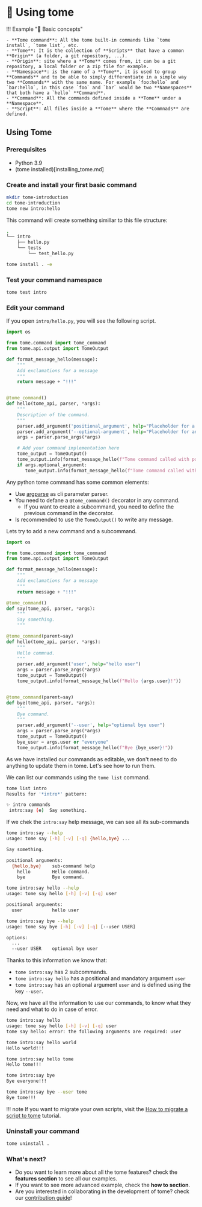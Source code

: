 # 📖 Using tome

!!! Example "📝 Basic concepts"

    - **Tome command**: All the tome built-in commands like `tome install`, `tome list`, etc.
    - **Tome**: It is the collection of **Scripts** that have a common **Origin** (a folder, a git repository, ...).
    - **Origin**: site where a **Tome** comes from, it can be a git repository, a local folder or a zip file for example.
    - **Namespace**: is the name of a **Tome**, it is used to group **Commands** and to be able to simply differentiate in a simple way two **Commands** with the same name. For example `foo:hello` and `bar:hello`, in this case `foo` and `bar` would be two **Namespaces** that both have a `hello` **Command**.
    - **Command**: All the commands defined inside a **Tome** under a **Namespace**.
    - **Script**: All files inside a **Tome** where the **Commnads** are defined.

## Using Tome

### Prerequisites

- Python 3.9
- (tome installed)[installing_tome.md]

### Create and install your first basic command

```bash
mkdir tome-introduction
cd tome-introduction
tome new intro:hello
```

This command will create something simillar to this file structure:

```bash
.
└── intro
    ├── hello.py
    └── tests
        └── test_hello.py
```

```bash
tome install . -e
```

### Test your command namespace

```bash
tome test intro
```

### Edit your command

If you open `intro/hello.py`, you will see the following script.

```py
import os

from tome.command import tome_command
from tome.api.output import TomeOutput

def format_message_hello(message):
    """
    Add exclamations for a message
    """
    return message + "!!!"


@tome_command()
def hello(tome_api, parser, *args):
    """
    Description of the command.
    """
    parser.add_argument('positional_argument', help="Placeholder for a positional argument")
    parser.add_argument('--optional-argument', help="Placeholder for an optional argument")
    args = parser.parse_args(*args)

    # Add your command implementation here
    tome_output = TomeOutput()
    tome_output.info(format_message_hello(f"Tome command called with positional argument: {args.positional_argument}"))
    if args.optional_argument:
       tome_output.info(format_message_hello(f"Tome command called with optional argument: {args.optional_argument}"))
```

Any python tome command has some common elements:
- Use [argparse](https://docs.python.org/3/library/argparse.html) as cli parameter parser.
- You need to defane a `@tome_command()` decorator in any command.
    - If you want to create a subcommand, you need to define the previous command in the decorator.
- Is recommended to use the `TomeOutput()` to write any message.

Lets try to add a new command and a subcommand.

```py
import os

from tome.command import tome_command
from tome.api.output import TomeOutput

def format_message_hello(message):
    """
    Add exclamations for a message
    """
    return message + "!!!"

@tome_command()
def say(tome_api, parser, *args):
    """
    Say something.
    """

@tome_command(parent=say)
def hello(tome_api, parser, *args):
    """
    Hello commnad.
    """
    parser.add_argument('user', help="hello user")
    args = parser.parse_args(*args)
    tome_output = TomeOutput()
    tome_output.info(format_message_hello(f"Hello {args.user}!"))


@tome_command(parent=say)
def bye(tome_api, parser, *args):
    """
    Bye command.
    """
    parser.add_argument('--user', help="optional bye user")
    args = parser.parse_args(*args)
    tome_output = TomeOutput()
    bye_user = args.user or "everyone"
    tome_output.info(format_message_hello(f"Bye {bye_user}!"))
```

As we have installed our commands as editable, we don't need to do anything to update them in tome. Let's see how to run them.

We can list our commands using the `tome list` command.

```bash
tome list intro
Results for '*intro*' pattern:

✨ intro commands
 intro:say (e)  Say something.
```

If we chek the `intro:say` help message, we can see all its sub-commands

```bash
tome intro:say --help
usage: tome say [-h] [-v] [-q] {hello,bye} ...

Say something.

positional arguments:
  {hello,bye}    sub-command help
    hello        Hello command.
    bye          Bye command.
```

```bash
tome intro:say hello --help
usage: tome say hello [-h] [-v] [-q] user

positional arguments:
  user           hello user
```

```bash
tome intro:say bye --help  
usage: tome say bye [-h] [-v] [-q] [--user USER]

options:
  ...
  --user USER    optional bye user
```

Thanks to this information we know that:
- `tome intro:say` has 2 subcommands.
- `tome intro:say hello` has a positional and mandatory argument `user`
- `tome intro:say` has an optional argument `user` and is defined using the key `--user`.

Now, we have all the information to use our commands, to know what they need and what to do in case of error.

```bash
tome intro:say hello
usage: tome say hello [-h] [-v] [-q] user
tome say hello: error: the following arguments are required: user
```

```bash
tome intro:say hello world
Hello world!!!
```

```bash
tome intro:say hello tome
Hello tome!!!
```

```bash
tome intro:say bye
Bye everyone!!!
```

```bash
tome intro:say bye --user tome
Bye tome!!!
```

!!! note
    If you want to migrate your own scripts, visit the [How to migrate a script to tome](how-to/script_to_tome.md) tutorial.

### Uninstall your command

```bash
tome uninstall .
```

### What's next?

- Do you want to learn more about all the tome features? check the **features section** to see all our examples.
- If you want to see more advanced example, check the **how to section**.
- Are you interested in collaborating in the development of tome? check our [contribution guide](community.md)!